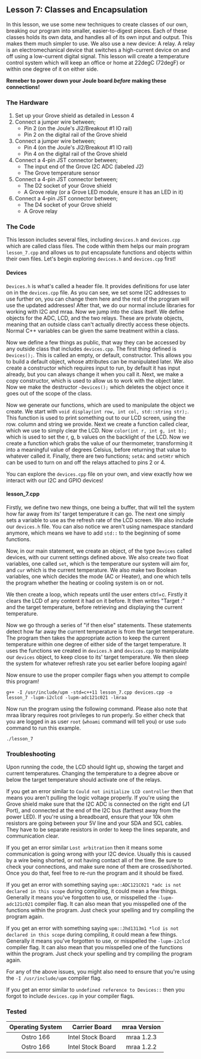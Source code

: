 ## Lesson 7: Classes and Encapsulation

In this lesson, we use some new techniques to create classes of our own, breaking our program into smaller, easier-to-digest pieces. Each of these classes holds its own data, and handles all of its own input and output. This makes them much simpler to use. We also use a new device: A relay. A relay is an electromechanical device that switches a high-current device on and off using a low-current digital signal. This lesson will create a temperature control system which will keep an office or home at 22degC (72degF) or within one degree of it on either side.

**Remeber to power down your Joule board _before_ making these connections!**

### The Hardware

1. Set up your Grove shield as detailed in Lesson 4
2. Connect a jumper wire between;
	* Pin 2 (on the Joule's JI2/Breakout #1 IO rail)
	* Pin 2 on the digital rail of the Grove shield
3. Connect a jumper wire between;
	* Pin 4 (on the Joule's JI2/Breakout #1 IO rail)
	* Pin 4 on the digital rail of the Grove shield
4. Connect a 4-pin JST connector between;
	* The input end of the Grove I2C ADC (labeled J2)
	* The Grove temperature sensor
5. Connect a 4-pin JST connector between;
	* The D2 socket of your Grove shield
	* A Grove relay (or a Grove LED module, ensure it has an LED in it)
6. Connect a 4-pin JST connector between;
	* The D4 socket of your Grove shield
	* A Grove relay

### The Code

This lesson includes several files, including `devices.h` and `devices.cpp` which are called class files. The code within them helps our main program `lesson_7.cpp` and allows us to put encapsulate functions and objects within their own files. Let's begin exploring `devices.h` and `devices.cpp` first!

#### Devices

`Devices.h` is what's called a header file. It provides definitions for use later on in the `devices.cpp` file. As you can see, we set some I2C addresses to use further on, you can change them here and the rest of the program will use the updated addresses! After that, we do our normal include libraries for working with I2C and mraa. Now we jump into the class itself. We define objects for the ADC, LCD, and the two relays. These are private objects, meaning that an outside class can't actually directly access these objects. Normal C++ variables can be given the same treatment within a class.

Now we define a few things as public, that way they can be accessed by any outside class that includes `devices.cpp`. The first thing defined is `Devices();`. This is called an empty, or default, constructor. This allows you to build a default object, whose attributes can be manipulated later. We also create a constructor which requires input to run, by default it has input already, but you can always change it when you call it. Next, we make a copy constructor, which is used to allow us to work with the object later. Now we make the destructor `~Devices();` which deletes the object once it goes out of the scope of the class.

Now we generate our functions, which are used to manipulate the object we create. We start with `void display(int row, int col, std::string str);`. This function is used to print something out to our LCD screen, using the row. column and string we provide. Next we create a function called clear, which we use to simply clear the LCD. Now `color(int r, int g, int b);` which is used to set the r, g, b values on the backlight of the LCD. Now we create a function which grabs the value of our thermometer, transforming it into a meaningful value of degrees Celsius, before returning that value to whatever called it. Finally, there are two functions; `setAc` and `setHtr` which can be used to turn on and off the relays attached to pins 2 or 4.

You can explore the `devices.cpp` file on your own, and view exactly how we interact with our I2C and GPIO devices!

#### lesson_7.cpp

Firstly, we define two new things, one being a buffer, that will tell the system how far away from its' target temperature it can go. The next one simply sets a variable to use as the refresh rate of the LCD screen. We also include our `devices.h` file. You can also notice we aren't using namespace standard anymore, which means we have to add `std::` to the beginning of some functions.

Now, in our main statement, we create an object, of the type `Devices` called devices, with our current settings defined above. We also create two float variables, one called `set`, which is the temperature our system will aim for, and `cur` which is the current temperature. We also make two Boolean variables, one which decides the mode (AC or Heater), and one which tells the program whether the heating or cooling system is on or not.

We then create a loop, which repeats until the user enters ctrl+c. Firstly it clears the LCD of any content it had on it before. It then writes "Target :" and the target temperature, before retrieving and displaying the current temperature.

Now we go through a series of "if then else" statements. These statements detect how far away the current temperature is from the target temperature. The program then takes the appropriate action to keep the current temperature within one degree of either side of the target temperature. It uses the functions we created in `devices.h` and `devices.cpp` to manipulate our `devices` object, to keep close to its' target temperature. We then sleep the system for whatever refresh rate you set earlier before looping again!

Now ensure to use the proper compiler flags when you attempt to compile this program!

`g++ -I /usr/include/upm -std=c++11 lesson_7.cpp devices.cpp -o lesson_7 -lupm-i2clcd -lupm-adc121c021 -lmraa`

Now run the program using the following command. Please also note that mraa library requires root privileges to run properly. So either check that you are logged in as user `root` (`whoami` command will tell you) or use `sudo` command to run this example.

`./lesson_7`

### Troubleshooting

Upon running the code, the LCD should light up, showing the target and current temperatures. Changing the temperature to a degree above or below the target temperature should activate one of the relays.

If you get an error similar to `Could not initialize LCD controller` then that means you aren't pulling the logic voltage properly. If you're using the Grove shield make sure that the I2C ADC is connected on the right end (J1 Port), and connected at the end of the I2C bus (farthest away from the power LED). If you're using a breadboard, ensure that your 10k ohm resistors are going between your 5V line and your SDA and SCL cables. They have to be separate resistors in order to keep the lines separate, and communication clear.

If you get an error similar `Lost arbitration` then it means some communication is going wrong with your I2C device. Usually this is caused by a wire being shorted, or not having contact all of the time. Be sure to check your connections, and make sure none of them are crossed/shorted. Once you do that, feel free to re-run the program and it should be fixed. 

If you get an error with something saying `upm::ADC121C021 *adc is not declared in this scope` during compiling, it could mean a few things. Generally it means you've forgotten to use, or misspelled the `-lupm-adc121c021` compiler flag. It can also mean that you misspelled one of the functions within the program. Just check your spelling and try compiling the program again.

If you get an error with something saying `upm::Jhd1313m1 *lcd is not declared in this scope` during compiling, it could mean a few things. Generally it means you've forgotten to use, or misspelled the `-lupm-i2clcd` compiler flag. It can also mean that you misspelled one of the functions within the program. Just check your spelling and try compiling the program again.


For any of the above issues, you might also need to ensure that you're using the `-I /usr/include/upm` compiler flag.

If you get an error similar to `undefined reference to Devices::` then you forgot to include `devices.cpp` in your compiler flags.

### Tested
|	Operating System	|	Carrier Board	|	mraa Version	|
|:---------------------:|:-----------------:|:-----------------:|
|	Ostro 166			|Intel Stock Board	|	mraa 1.2.3		|
|	Ostro 166 			|Intel Stock Board	|	mraa 1.2.2		|
